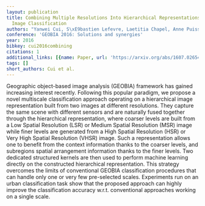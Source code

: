 ```yaml
---
layout: publication
title: Combining Multiple Resolutions Into Hierarchical Representations For Kernel-based
  Image Classification
authors: "Yanwei Cui, S\xE9bastien Lefevre, Laetitia Chapel, Anne Puissant"
conference: 'GEOBIA 2016: Solutions and synergies'
year: 2016
bibkey: cui2016combining
citations: 1
additional_links: [{name: Paper, url: 'https://arxiv.org/abs/1607.02654'}]
tags: []
short_authors: Cui et al.
---
```

Geographic object-based image analysis (GEOBIA) framework has gained
increasing interest recently. Following this popular paradigm, we propose a
novel multiscale classification approach operating on a hierarchical image
representation built from two images at different resolutions. They capture the
same scene with different sensors and are naturally fused together through the
hierarchical representation, where coarser levels are built from a Low Spatial
Resolution (LSR) or Medium Spatial Resolution (MSR) image while finer levels
are generated from a High Spatial Resolution (HSR) or Very High Spatial
Resolution (VHSR) image. Such a representation allows one to benefit from the
context information thanks to the coarser levels, and subregions spatial
arrangement information thanks to the finer levels. Two dedicated structured
kernels are then used to perform machine learning directly on the constructed
hierarchical representation. This strategy overcomes the limits of conventional
GEOBIA classification procedures that can handle only one or very few
pre-selected scales. Experiments run on an urban classification task show that
the proposed approach can highly improve the classification accuracy w.r.t.
conventional approaches working on a single scale.